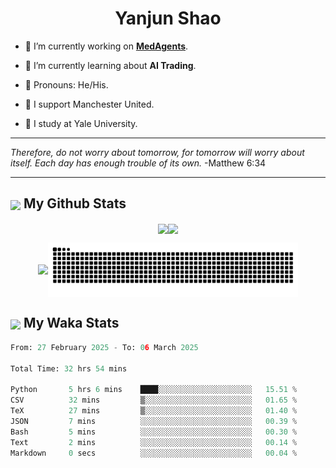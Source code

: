 

<h1 align="center">Yanjun Shao</h1>

- 🐒 I’m currently working on **[MedAgents](https://github.com/gersteinlab/MedAgents)**.

- 🦧 I’m currently learning about **AI Trading**.

- 🦍 Pronouns: He/His.

- 👹 I support Manchester United.

- 🐶 I study at Yale University.

---

<i> Therefore, do not worry about tomorrow, for tomorrow will worry about itself. Each day has enough trouble of its own. </i> -Matthew 6:34

---

<h2><img src="https://emojis.slackmojis.com/emojis/images/1579216111/7550/pikachu_wave.gif?1579216111" align="center" width="28" /> My Github Stats</h2>

<p align="center"><img align="center" src = "https://github-readme-stats.vercel.app/api?username=super-dainiu&show_icons=true&count_private=true&theme=tokyonight&hide=issues&line_height=30" width="400px"><img align="center" src = "https://github-readme-streak-stats.herokuapp.com/?user=super-dainiu&theme=tokyonight" width="400px"></p>

<p align="center"><img align="center" width="400px" src="https://github-readme-stats.vercel.app/api/top-langs/?username=super-dainiu&layout=compact&theme=tokyonight&hide=html,tex,jupyter%20notebook"><img align="center" width="400px" src="https://github.com/super-dainiu/super-dainiu/blob/output/github-contribution-grid-snake.svg"></p>

<h2><img src="https://emojis.slackmojis.com/emojis/images/1579216111/7550/pikachu_wave.gif?1579216111" align="center" width="28" /> My Waka Stats</h2>

<!--START_SECTION:waka-->

```python
From: 27 February 2025 - To: 06 March 2025

Total Time: 32 hrs 54 mins

Python       5 hrs 6 mins    ████░░░░░░░░░░░░░░░░░░░░░   15.51 %
CSV          32 mins         ▒░░░░░░░░░░░░░░░░░░░░░░░░   01.65 %
TeX          27 mins         ▒░░░░░░░░░░░░░░░░░░░░░░░░   01.40 %
JSON         7 mins          ░░░░░░░░░░░░░░░░░░░░░░░░░   00.39 %
Bash         5 mins          ░░░░░░░░░░░░░░░░░░░░░░░░░   00.30 %
Text         2 mins          ░░░░░░░░░░░░░░░░░░░░░░░░░   00.14 %
Markdown     0 secs          ░░░░░░░░░░░░░░░░░░░░░░░░░   00.04 %
```

<!--END_SECTION:waka-->
